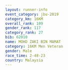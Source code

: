 ```yaml
---
layout: runner-info 
event_category: jbu-2019 
category_km: 16KM  
overall_rank: 109
gender_rank: 117
category_rank: 27
bib: 62010
name: MOHD ZAKI BIN MAMAT
category: 16KM Men Veteran
gender: Male
race_time: 2-48-23
country: Malaysia
---
```

